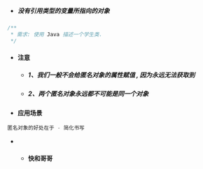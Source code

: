 * ##### 没有引用类型的变量所指向的对象

```java
/**
 * 需求: 使用 Java 描述一个学生类.
 */
```

* #### 注意

  * ##### 1、我们一般不会给匿名对象的属性赋值 , 因为永远无法获取到
  * ##### 2、两个匿名对象永远都不可能是同一个对象
* #### 应用场景

```java
匿名对象的好处在于 - 简化书写
```

* * #### 快和哥哥

```java

```



